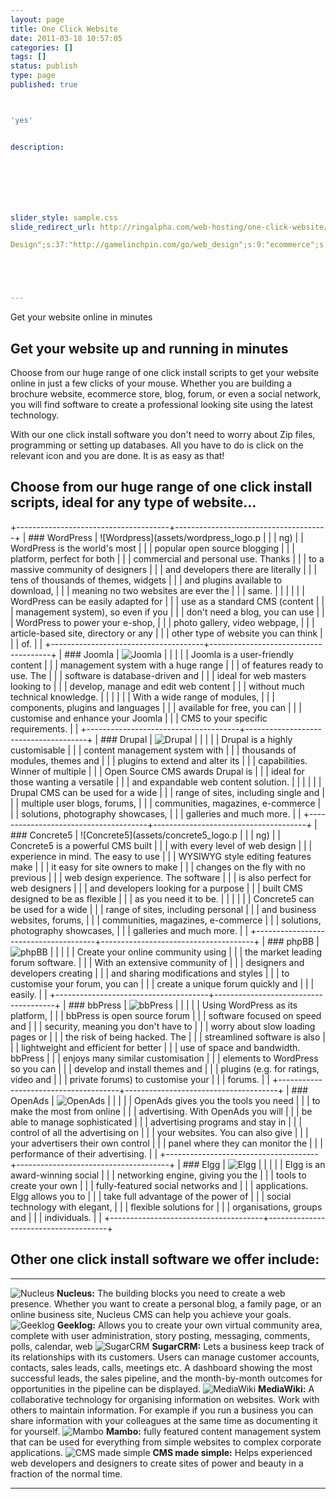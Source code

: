 ```yaml
---
layout: page
title: One Click Website
date: 2011-03-18 10:57:05
categories: []
tags: []
status: publish
type: page
published: true



'yes'


description:







slider_style: sample.css
slide_redirect_url: http://ringalpha.com/web-hosting/one-click-website/

Design";s:37:"http://gamelinchpin.com/go/web_design";s:9:"ecommerce";s:42:"/web-design-packages/web-design-ecommerce/";}s:4:"time";i:1422120861;}





---
```

Get your website online in minutes

Get your website up and running in minutes
------------------------------------------

Choose from our huge range of one click install scripts to get your
website online in just a few clicks of your mouse. Whether you are
building a brochure website, ecommerce store, blog, forum, or even a
social network, you will find software to create a professional looking
site using the latest technology.

With our one click install software you don't need to worry about Zip
files, programming or setting up databases. All you have to do is click
on the relevant icon and you are done. It is as easy as that!

Choose from our huge range of one click install scripts, ideal for any type of website...
-----------------------------------------------------------------------------------------

+--------------------------------------+--------------------------------------+
| ### WordPress                        | ![Wordpress](assets/wordpress_logo.p |
|                                      | ng)                                  |
| WordPress is the world's most        |                                      |
| popular open source blogging         |                                      |
| platform, perfect for both           |                                      |
| commercial and personal use. Thanks  |                                      |
| to a massive community of designers  |                                      |
| and developers there are literally   |                                      |
| tens of thousands of themes, widgets |                                      |
| and plugins available to download,   |                                      |
| meaning no two websites are ever the |                                      |
| same.                                |                                      |
|                                      |                                      |
| WordPress can be easily adapted for  |                                      |
| use as a standard CMS (content       |                                      |
| management system), so even if you   |                                      |
| don't need a blog, you can use       |                                      |
| WordPress to power your e-shop,      |                                      |
| photo gallery, video webpage,        |                                      |
| article-based site, directory or any |                                      |
| other type of website you can think  |                                      |
| of.                                  |                                      |
+--------------------------------------+--------------------------------------+
| ### Joomla                           | ![Joomla](assets/joomla_logo.png)    |
|                                      |                                      |
| Joomla is a user-friendly content    |                                      |
| management system with a huge range  |                                      |
| of features ready to use. The        |                                      |
| software is database-driven and      |                                      |
| ideal for web masters looking to     |                                      |
| develop, manage and edit web content |                                      |
| without much technical knowledge.    |                                      |
|                                      |                                      |
| With a wide range of modules,        |                                      |
| components, plugins and languages    |                                      |
| available for free, you can          |                                      |
| customise and enhance your Joomla    |                                      |
| CMS to your specific requirements.   |                                      |
+--------------------------------------+--------------------------------------+
| ### Drupal                           | ![Drupal](assets/drupal_logo.png)    |
|                                      |                                      |
| Drupal is a highly customisable      |                                      |
| content management system with       |                                      |
| thousands of modules, themes and     |                                      |
| plugins to extend and alter its      |                                      |
| capabilities. Winner of multiple     |                                      |
| Open Source CMS awards Drupal is     |                                      |
| ideal for those wanting a versatile  |                                      |
| and expandable web content solution. |                                      |
|                                      |                                      |
| Drupal CMS can be used for a wide    |                                      |
| range of sites, including single and |                                      |
| multiple user blogs, forums,         |                                      |
| communities, magazines, e-commerce   |                                      |
| solutions, photography showcases,    |                                      |
| galleries and much more.             |                                      |
+--------------------------------------+--------------------------------------+
| ### Concrete5                        | ![Concrete5](assets/concrete5_logo.p |
|                                      | ng)                                  |
| Concrete5 is a powerful CMS built    |                                      |
| with every level of web design       |                                      |
| experience in mind. The easy to use  |                                      |
| WYSIWYG style editing features make  |                                      |
| it easy for site owners to make      |                                      |
| changes on the fly with no previous  |                                      |
| web design experience. The software  |                                      |
| is also perfect for web designers    |                                      |
| and developers looking for a purpose |                                      |
| built CMS designed to be as flexible |                                      |
| as you need it to be.                |                                      |
|                                      |                                      |
| Concrete5 can be used for a wide     |                                      |
| range of sites, including personal   |                                      |
| and business websites, forums,       |                                      |
| communities, magazines, e-commerce   |                                      |
| solutions, photography showcases,    |                                      |
| galleries and much more.             |                                      |
+--------------------------------------+--------------------------------------+
| ### phpBB                            | ![phpBB](assets/phpbb_logo.png)      |
|                                      |                                      |
| Create your online community using   |                                      |
| the market leading forum software.   |                                      |
| With an extensive community of       |                                      |
| designers and developers creating    |                                      |
| and sharing modifications and styles |                                      |
| to customise your forum, you can     |                                      |
| create a unique forum quickly and    |                                      |
| easily.                              |                                      |
+--------------------------------------+--------------------------------------+
| ### bbPress                          | ![bbPress](assets/bbpress_logo.png)  |
|                                      |                                      |
| Using WordPress as its platform,     |                                      |
| bbPress is open source forum         |                                      |
| software focused on speed and        |                                      |
| security, meaning you don't have to  |                                      |
| worry about slow loading pages or    |                                      |
| the risk of being hacked. The        |                                      |
| streamlined software is also         |                                      |
| lightweight and efficient for better |                                      |
| use of space and bandwidth. bbPress  |                                      |
| enjoys many similar customisation    |                                      |
| elements to WordPress so you can     |                                      |
| develop and install themes and       |                                      |
| plugins (e.g. for ratings, video and |                                      |
| private forums) to customise your    |                                      |
| forums.                              |                                      |
+--------------------------------------+--------------------------------------+
| ### OpenAds                          | ![OpenAds](assets/openx_logo.png)    |
|                                      |                                      |
| OpenAds gives you the tools you need |                                      |
| to make the most from online         |                                      |
| advertising. With OpenAds you will   |                                      |
| be able to manage sophisticated      |                                      |
| advertising programs and stay in     |                                      |
| control of all the advertising on    |                                      |
| your websites. You can also give     |                                      |
| your advertisers their own control   |                                      |
| panel where they can monitor the     |                                      |
| performance of their advertising.    |                                      |
+--------------------------------------+--------------------------------------+
| ### Elgg                             | ![Elgg](assets/elgg_logo.png)        |
|                                      |                                      |
| Elgg is an award-winning social      |                                      |
| networking engine, giving you the    |                                      |
| tools to create your own             |                                      |
| fully-featured social networks and   |                                      |
| applications. Elgg allows you to     |                                      |
| take full advantage of the power of  |                                      |
| social technology with elegant,      |                                      |
| flexible solutions for               |                                      |
| organisations, groups and            |                                      |
| individuals.                         |                                      |
+--------------------------------------+--------------------------------------+

Other one click install software we offer
include:
--------------------------------------------------

  ----------------------------------------------- --------------------------------------------------------------------------------------------------------------------------------------------------------------------------------------------------------------------------------------------------------------------------------------------------------------------------
  ![Nucleus](assets/nucleus_logo_sml.png)         **Nucleus:** The building blocks you need to create a web presence. Whether you want to create a personal blog, a family page, or an online business site, Nucleus CMS can help you achieve your goals.
  ![Geeklog](assets/geeklog_logo_sml.png)         **Geeklog:** Allows you to create your own virtual community area, complete with user administration, story posting, messaging, comments, polls, calendar, web
  ![SugarCRM](assets/sugarcrm_logo_sml.png)       **SugarCRM:** Lets a business keep track of its relationships with its customers. Users can manage customer accounts, contacts, sales leads, calls, meetings etc. A dashboard showing the most successful leads, the sales pipeline, and the month-by-month outcomes for opportunities in the pipeline can be displayed.
  ![MediaWiki](assets/mediawiki_logo_sml.png)     **MediaWiki:** A collaborative technology for organising information on websites. Work with others to maintain information. For example if you run a business you can share information with your colleagues at the same time as documenting it for yourself.
  ![Mambo](assets/mambo_logo_sml.png)             **Mambo:** fully featured content management system that can be used for everything from simple websites to complex corporate applications.
  ![CMS made simple](assets/cmsms_logo_sml.png)   **CMS made simple:** Helps experienced web developers and designers to create sites of power and beauty in a fraction of the normal time.
  ----------------------------------------------- --------------------------------------------------------------------------------------------------------------------------------------------------------------------------------------------------------------------------------------------------------------------------------------------------------------------------


